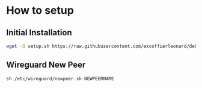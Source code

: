 # How to setup

## Initial Installation

```sh
wget -O setup.sh https://raw.githubusercontent.com/excoffierleonard/debsetup/main/setup.sh && bash setup.sh
```

## Wireguard New Peer

```sh
sh /etc/wireguard/newpeer.sh NEWPEERNAME 
```
